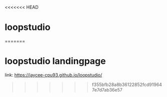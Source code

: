 <<<<<<< HEAD
# loopstudio
=======
# loopstudio landingpage
link: https://jaycee-cpu93.github.io/loopstudio/
>>>>>>> f355bfb28a8b36122852fcd919647e7d7ab36e57
